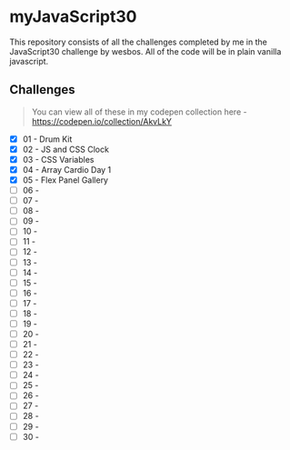 # myJavaScript30

This repository consists of all the challenges completed by me in the JavaScript30 challenge by wesbos.
All of the code will be in plain vanilla javascript.

## Challenges

> You can view all of these in my codepen collection here - https://codepen.io/collection/AkvLkY

- [x] 01 - Drum Kit
- [x] 02 - JS and CSS Clock
- [x] 03 - CSS Variables
- [x] 04 - Array Cardio Day 1
- [x] 05 - Flex Panel Gallery
- [ ] 06 - 
- [ ] 07 -
- [ ] 08 - 
- [ ] 09 -
- [ ] 10 -
- [ ] 11 -
- [ ] 12 -
- [ ] 13 -
- [ ] 14 -
- [ ] 15 -
- [ ] 16 - 
- [ ] 17 -
- [ ] 18 -
- [ ] 19 -
- [ ] 20 -
- [ ] 21 -
- [ ] 22 -
- [ ] 23 -
- [ ] 24 -
- [ ] 25 -
- [ ] 26 -
- [ ] 27 -
- [ ] 28 -
- [ ] 29 -
- [ ] 30 -
